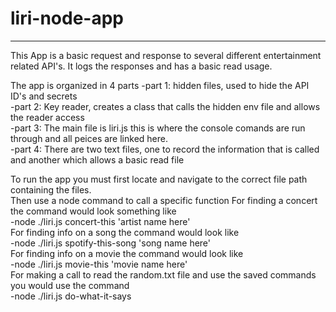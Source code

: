 # liri-node-app

**************************
This App is a basic request and response to several different entertainment related API's. It logs the responses and has a basic read usage.  

The app is organized in 4 parts
    -part 1: hidden files, used to hide the API ID's and secrets  
    -part 2: Key reader, creates a class that calls the hidden env file and allows the reader access  
    -part 3: The main file is liri.js this is where the console comands are run through and all peices are linked here.  
    -part 4: There are two text files, one to record the information that is called and another which allows a basic read file  
  
To run the app you must first locate and navigate to the correct file path containing the files.  
Then use a node command to call a specific function
For finding a concert the command would look something like   
    -node ./liri.js concert-this 'artist name here'    
For finding info on a song the command would look like  
    -node ./liri.js spotify-this-song 'song name here'  
For finding info on a movie the command would look like  
    -node ./liri.js movie-this 'movie name here'  
For making a call to read the random.txt file and use the saved commands you would use the command  
    -node ./liri.js do-what-it-says


